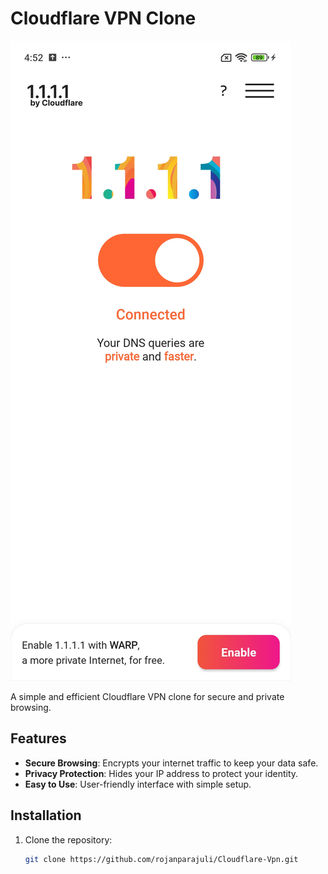 # Cloudflare VPN Clone

![Cloudflare VPN Clone](assets/ui.jpg)

A simple and efficient Cloudflare VPN clone for secure and private browsing.

## Features

- **Secure Browsing**: Encrypts your internet traffic to keep your data safe.
- **Privacy Protection**: Hides your IP address to protect your identity.
- **Easy to Use**: User-friendly interface with simple setup.

## Installation

1. Clone the repository:
   ```bash
   git clone https://github.com/rojanparajuli/Cloudflare-Vpn.git